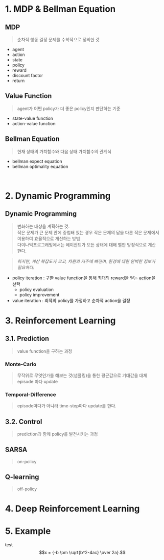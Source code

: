 # 1. MDP & Bellman Equation

## MDP 
> 순차적 행동 결정 문제를 수학적으로 정의한 것

- agent
- action
- state
- policy
- reward
- discount factor
- return

## Value Function
> agent가 어떤 policy가 더 좋은 policy인지 판단하는 기준

- state-value function
- action-value function

## Bellman Equation
> 현재 상태의 가치함수와 다음 상태 가치함수의 관계식

- bellman expect equation
- bellman optimality equation 


<br>

# 2. Dynamic Programming 

## Dynamic Programming
> 변화하는 대상을 계획하는 것. <br>
> 작은 문제가 큰 문제 안에 중첩돼 있는 경우 작은 문제의 답을 다른 작은 문제에서 이용하여 효율적으로 계산하는 방법 <br> 
> 다이나믹프로그래밍에서는 에이전트가 모든 상태에 대해 벨만 방정식으로 계산한다. 

> *하지만, 계산 복잡도가 크고, 차원의 저주에 빠진며, 환경에 대한 완벽한 정보가 필요하다.*

- policy iteration : 구한 value function을 통해 최대의 reward을 얻는 action을 선택
	- policy evaluation
	- policy improvement
- value iteration : 최적의 policy를 가정하고 순차적 action을 결정  

# 3. Reinforcement Learning
## 3.1. Prediction
> value function을 구하는 과정
### Monte-Carlo
> 무작위로 무엇인가를 해보는 것(샘플링)을 통한 평균값으로 기대값을 대체
> episode 마다 update 
### Temporal-Difference 
> episode마다가 아니라 time-step마다 update를 한다.
## 3.2. Control
> prediction과 함께 policy를 발전시키는 과정  
## SARSA
> on-policy
> 
## Q-learning
> off-policy

# 4. Deep Reinforcement Learning

# 5. Example
test
$$x = {-b \pm \sqrt{b^2-4ac} \over 2a}.$$